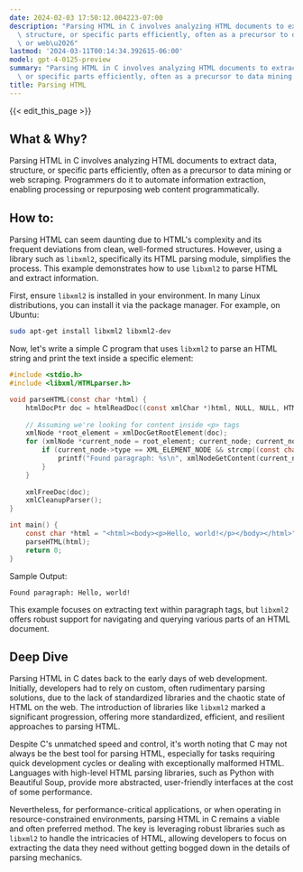 ```yaml
---
date: 2024-02-03 17:50:12.004223-07:00
description: "Parsing HTML in C involves analyzing HTML documents to extract data,\
  \ structure, or specific parts efficiently, often as a precursor to data mining\
  \ or web\u2026"
lastmod: '2024-03-11T00:14:34.392615-06:00'
model: gpt-4-0125-preview
summary: "Parsing HTML in C involves analyzing HTML documents to extract data, structure,\
  \ or specific parts efficiently, often as a precursor to data mining or web\u2026"
title: Parsing HTML
---
```


{{< edit_this_page >}}

## What & Why?

Parsing HTML in C involves analyzing HTML documents to extract data, structure, or specific parts efficiently, often as a precursor to data mining or web scraping. Programmers do it to automate information extraction, enabling processing or repurposing web content programmatically.

## How to:

Parsing HTML can seem daunting due to HTML's complexity and its frequent deviations from clean, well-formed structures. However, using a library such as `libxml2`, specifically its HTML parsing module, simplifies the process. This example demonstrates how to use `libxml2` to parse HTML and extract information.

First, ensure `libxml2` is installed in your environment. In many Linux distributions, you can install it via the package manager. For example, on Ubuntu:

```bash
sudo apt-get install libxml2 libxml2-dev
```

Now, let's write a simple C program that uses `libxml2` to parse an HTML string and print the text inside a specific element:

```c
#include <stdio.h>
#include <libxml/HTMLparser.h>

void parseHTML(const char *html) {
    htmlDocPtr doc = htmlReadDoc((const xmlChar *)html, NULL, NULL, HTML_PARSE_RECOVER | HTML_PARSE_NOERROR | HTML_PARSE_NOWARNING);
    
    // Assuming we're looking for content inside <p> tags
    xmlNode *root_element = xmlDocGetRootElement(doc);
    for (xmlNode *current_node = root_element; current_node; current_node = current_node->next) {
        if (current_node->type == XML_ELEMENT_NODE && strcmp((const char *)current_node->name, "p") == 0) {
            printf("Found paragraph: %s\n", xmlNodeGetContent(current_node));
        }
    }
    
    xmlFreeDoc(doc);
    xmlCleanupParser();
}

int main() {
    const char *html = "<html><body><p>Hello, world!</p></body></html>";
    parseHTML(html);
    return 0;
}
```

Sample Output:
```
Found paragraph: Hello, world!
```

This example focuses on extracting text within paragraph tags, but `libxml2` offers robust support for navigating and querying various parts of an HTML document.

## Deep Dive

Parsing HTML in C dates back to the early days of web development. Initially, developers had to rely on custom, often rudimentary parsing solutions, due to the lack of standardized libraries and the chaotic state of HTML on the web. The introduction of libraries like `libxml2` marked a significant progression, offering more standardized, efficient, and resilient approaches to parsing HTML.

Despite C's unmatched speed and control, it's worth noting that C may not always be the best tool for parsing HTML, especially for tasks requiring quick development cycles or dealing with exceptionally malformed HTML. Languages with high-level HTML parsing libraries, such as Python with Beautiful Soup, provide more abstracted, user-friendly interfaces at the cost of some performance. 

Nevertheless, for performance-critical applications, or when operating in resource-constrained environments, parsing HTML in C remains a viable and often preferred method. The key is leveraging robust libraries such as `libxml2` to handle the intricacies of HTML, allowing developers to focus on extracting the data they need without getting bogged down in the details of parsing mechanics.
